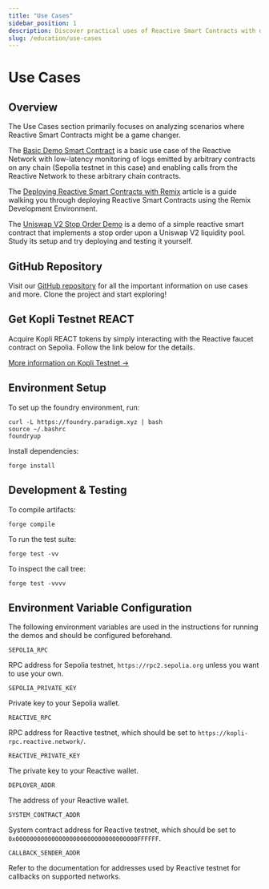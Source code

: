```yaml
---
title: "Use Cases"
sidebar_position: 1
description: Discover practical uses of Reactive Smart Contracts with demos on low-latency log monitoring and Uniswap V2 stop orders. Deploy and test these examples to boost your expertise.
slug: /education/use-cases
---
```


# Use Cases

## Overview

The Use Cases section primarily focuses on analyzing scenarios where Reactive Smart Contracts might be a game changer.

The [Basic Demo Smart Contract](use-case-1.md) is a basic use case of the Reactive Network with low-latency monitoring of logs emitted by arbitrary contracts on any chain (Sepolia testnet in this case) and enabling calls from the Reactive Network to these arbitrary chain contracts.

The [Deploying Reactive Smart Contracts with Remix](remix-ide-demo.md) article is a guide walking you through deploying Reactive Smart Contracts using the Remix Development Environment.

The [Uniswap V2 Stop Order Demo](use-case-3.md) is a demo of a simple reactive smart contract that implements a stop order upon a Uniswap V2 liquidity pool. Study its setup and try deploying and testing it yourself.

## GitHub Repository

Visit our [GitHub repository](https://github.com/Reactive-Network/reactive-smart-contract-demos) for all the important information on use cases and more. Clone the project and start exploring!

## Get Kopli Testnet REACT

Acquire Kopli REACT tokens by simply interacting with the Reactive faucet contract on Sepolia. Follow the link below for the details.

[More information on Kopli Testnet →](/kopli-testnet)

## Environment Setup

To set up the foundry environment, run:

```
curl -L https://foundry.paradigm.xyz | bash
source ~/.bashrc
foundryup
```

Install dependencies:

```
forge install
```

## Development & Testing

To compile artifacts:

```
forge compile
```

To run the test suite:

```
forge test -vv
```

To inspect the call tree:

```
forge test -vvvv
```

## Environment Variable Configuration

The following environment variables are used in the instructions for running the demos and should be configured beforehand.

`SEPOLIA_RPC`

RPC address for Sepolia testnet, `https://rpc2.sepolia.org` unless you want to use your own.

`SEPOLIA_PRIVATE_KEY`

Private key to your Sepolia wallet.

`REACTIVE_RPC`

RPC address for Reactive testnet, which should be set to `https://kopli-rpc.reactive.network/`.

`REACTIVE_PRIVATE_KEY`

The private key to your Reactive wallet.

`DEPLOYER_ADDR`

The address of your Reactive wallet.

`SYSTEM_CONTRACT_ADDR`

System contract address for Reactive testnet, which should be set to `0x0000000000000000000000000000000000FFFFFF`.

`CALLBACK_SENDER_ADDR`

Refer to the documentation for addresses used by Reactive testnet for callbacks on supported networks.
